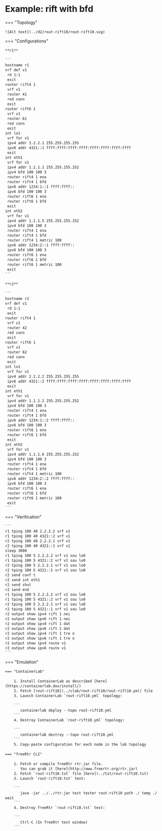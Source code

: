 # Example: rift with bfd

=== "Topology"

    ![Alt text](../d2/rout-rift10/rout-rift10.svg)

=== "Configurations"

    **r1**

    ```
    hostname r1
    vrf def v1
     rd 1:1
     exit
    router rift4 1
     vrf v1
     router 41
     red conn
     exit
    router rift6 1
     vrf v1
     router 61
     red conn
     exit
    int lo1
     vrf for v1
     ipv4 addr 2.2.2.1 255.255.255.255
     ipv6 addr 4321::1 ffff:ffff:ffff:ffff:ffff:ffff:ffff:ffff
     exit
    int eth1
     vrf for v1
     ipv4 addr 1.1.1.1 255.255.255.252
     ipv4 bfd 100 100 3
     router rift4 1 ena
     router rift4 1 bfd
     ipv6 addr 1234:1::1 ffff:ffff::
     ipv6 bfd 100 100 3
     router rift6 1 ena
     router rift6 1 bfd
     exit
    int eth2
     vrf for v1
     ipv4 addr 1.1.1.5 255.255.255.252
     ipv4 bfd 100 100 3
     router rift4 1 ena
     router rift4 1 bfd
     router rift4 1 metric 100
     ipv6 addr 1234:2::1 ffff:ffff::
     ipv6 bfd 100 100 3
     router rift6 1 ena
     router rift6 1 bfd
     router rift6 1 metric 100
     exit
    ```

    **r2**

    ```
    hostname r2
    vrf def v1
     rd 1:1
     exit
    router rift4 1
     vrf v1
     router 42
     red conn
     exit
    router rift6 1
     vrf v1
     router 62
     red conn
     exit
    int lo1
     vrf for v1
     ipv4 addr 2.2.2.2 255.255.255.255
     ipv6 addr 4321::2 ffff:ffff:ffff:ffff:ffff:ffff:ffff:ffff
     exit
    int eth1
     vrf for v1
     ipv4 addr 1.1.1.2 255.255.255.252
     ipv4 bfd 100 100 3
     router rift4 1 ena
     router rift4 1 bfd
     ipv6 addr 1234:1::2 ffff:ffff::
     ipv6 bfd 100 100 3
     router rift6 1 ena
     router rift6 1 bfd
     exit
    int eth2
     vrf for v1
     ipv4 addr 1.1.1.6 255.255.255.252
     ipv4 bfd 100 100 3
     router rift4 1 ena
     router rift4 1 bfd
     router rift4 1 metric 100
     ipv6 addr 1234:2::2 ffff:ffff::
     ipv6 bfd 100 100 3
     router rift6 1 ena
     router rift6 1 bfd
     router rift6 1 metric 100
     exit
    ```

=== "Verification"

    ```
    r1 tping 100 40 2.2.2.2 vrf v1
    r1 tping 100 40 4321::2 vrf v1
    r2 tping 100 40 2.2.2.1 vrf v1
    r2 tping 100 40 4321::1 vrf v1
    sleep 3000
    r1 tping 100 5 2.2.2.2 vrf v1 sou lo0
    r1 tping 100 5 4321::2 vrf v1 sou lo0
    r2 tping 100 5 2.2.2.1 vrf v1 sou lo0
    r2 tping 100 5 4321::1 vrf v1 sou lo0
    r2 send conf t
    r2 send int eth1
    r2 send shut
    r2 send end
    r1 tping 100 5 2.2.2.2 vrf v1 sou lo0
    r1 tping 100 5 4321::2 vrf v1 sou lo0
    r2 tping 100 5 2.2.2.1 vrf v1 sou lo0
    r2 tping 100 5 4321::1 vrf v1 sou lo0
    r2 output show ipv4 rift 1 nei
    r2 output show ipv6 rift 1 nei
    r2 output show ipv4 rift 1 dat
    r2 output show ipv6 rift 1 dat
    r2 output show ipv4 rift 1 tre n
    r2 output show ipv6 rift 1 tre n
    r2 output show ipv4 route v1
    r2 output show ipv6 route v1
    ```

=== "Emulation"

    === "ContainerLab"

        1. Install ContainerLab as described [here](https://containerlab.dev/install/)  
        2. Fetch [rout-rift10](../clab/rout-rift10/rout-rift10.yml) file  
        3. Launch ContainerLab `rout-rift10.yml` topology:  

        ```
           containerlab deploy --topo rout-rift10.yml  
        ```
        4. Destroy ContainerLab `rout-rift10.yml` topology:  

        ```
           containerlab destroy --topo rout-rift10.yml  
        ```
        5. Copy-paste configuration for each node in the lab topology

    === "freeRtr CLI"

        1. Fetch or compile freeRtr rtr.jar file.  
           You can grab it [here](http://www.freertr.org/rtr.jar)  
        2. Fetch `rout-rift10.tst` file [here](../tst/rout-rift10.tst)  
        3. Launch `rout-rift10.tst` test:  

        ```
           java -jar ../../rtr.jar test tester rout-rift10 path ./ temp ./ wait
        ```
        4. Destroy freeRtr `rout-rift10.tst` test:  

        ```
           Ctrl-C (In freeRtr test window)
        ```

